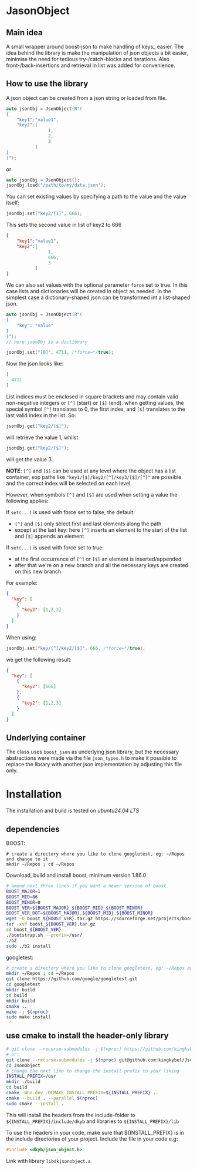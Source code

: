 # JasonObject

## Main idea

A small wrapper around boost-json to make handling of keys_ easier.
The idea behind the library is make the manipulation of json objects a bit easier, minimise the need for tedious
try-/catch-blocks and iterations. Also front-/back-insertions and retrieval in list was added for convenience.

## How to use the library

A json object can be created from a json string or loaded from file.
```c++
auto jsonObj = JsonObject(R"(
{
    "key1":"value1",
    "key2":[
                1,
                2,
                3
           ]
}
)");
```
or
```c++
auto jsonObj = JsonObject{};
jsonObj.load("/path/to/my/data.json");
```

You can set existing values by specifying a path to the value and the value itself:
```c++
jsonObj.set("key2/[1]", 666);
```
This sets the second value in list of key2 to 666
```json
{
    "key1":"value1",
    "key2":[
                1,
                666,
                3
           ]
}
```
We can also set values with the optional parameter `force` set to true. In this case lists and dictionaries will be
created in object as needed. In the simplest case a dictionary-shaped json can be transformed int a list-shaped json.
```c++
auto jsonObj = JsonObject(R"(
{
    "key": "value"
}
)");
// here jsonObj is a dictionary

jsonObj.set("[0]", 4711, /*force=*/true);
```
Now the json looks like:
```json
[
  4711
]
```
List indices must be enclosed in square brackets and may contain valid non-negative integers or `[^]` (start) or `[$]` (end).
when getting values, the special symbol `[^]` translates to 0, the first index, and `[$]` translates to the last valid
index in the list. So:
```c++
jsonObj.get("key2/[$]");
```
will retrieve the value 1, whilst
```c++
jsonObj.get("key2/[$]");
```
will get the value 3.

**NOTE**: `[^]` and `[$]` can be used at any level where the object has a list container, sop paths like 
          `"key1/[$]/key2/[^]/key3/[$]/[^]"` are possible and the correct index will be selected on each level.

However, when symbols `[^]` and `[$]` are used when setting a value the following applies:

If `set(...)` is used with force set to false, the default:
- `[^]` and `[$]` only select first and last elements along the path
- except at the last key: here `[^]` inserts an element to the start of the list and `[$]` appends an element

If `set(...)` is used with force set to true:
- at the first occurrence of `[^]` or `[$]` an element is inserted/appended
- after that we're on a new branch and all the necessary keys are created on this new branch

For example:
```json
{
  "key": [
    {
      "key2": [1,2,3]
    }
  ]
}
```
When using:
```c++
jsonObj.set("key/[^]/key2/[$]", 666, /*force=*/true);
```
we get the following result:
```json
{
  "key": [
    {
      "key2": [666]
    },
    {
      "key2": [1,2,3]
    }
  ]
}
```

## Underlying container

The class uses `boost_json` as underlying json library, but the necessary abstractions were made via the file
`json_types.h` to make it possible to replace the library with another json implementation by adjusting this file only.

# Installation

The installation and build is tested on *ubuntu24.04 LTS*

## dependencies

BOOST:

```
# create a directory where you like to clone googletest, eg: ~/Repos and change to it
mkdir ~/Repos ; cd ~/Repos
```

Download, build and install boost, minimum version 1.86.0

```bash
# amend next three lines if you want a newer version of boost
BOOST_MAJOR=1
BOOST_MID=86
BOOST_MINOR=0
BOOST_VER=${BOOST_MAJOR}_${BOOST_MID}_${BOOST_MINOR}
BOOST_VER_DOT=${BOOST_MAJOR}.${BOOST_MID}.${BOOST_MINOR}
wget -O boost_${BOOST_VER}.tar.gz https://sourceforge.net/projects/boost/files/boost/${BOOST_VER_DOT}/boost_${BOOST_VER}.tar.gz/download
tar -xvf boost_${BOOST_VER}.tar.gz
cd boost_${BOOST_VER}
./bootstrap.sh --prefix=/usr/
./b2
sudo ./b2 install
```

googletest:

```bash
# create a directory where you like to clone googletest, eg: ~/Repos and change to it
mkdir ~/Repos ; cd ~/Repos
git clone https://github.com/google/googletest.git
cd googletest
mkdir build
cd build
mkdir build
cmake ..
make -j $(nproc)
sudo make install
```

## use cmake to install the header-only library

```bash
# git clone --recurse-submodules -j $(nproc) https://github.com/kingkybel/DirectedGraph.git
# or:
git clone --recurse-submodules -j $(nproc) git@github.com:kingkybel/JsonObject.git
cd JsonObject
# change the next line to change the install prefix to your liking
INSTALL_PREFIX=/usr
mkdir ./build
cd build
cmake -Wno-dev -DCMAKE_INSTALL_PREFIX=${INSTALL_PREFIX} ..
cmake --build . --parallel $(nproc)
sudo cmake --install .
```

This will install the headers from the include-folder to `${INSTALL_PREFIX}/include/dkyb` and libraries to
`${INSTALL_PREFIX}/lib`

To use the headers in your code, make sure that ${INSTALL_PREFIX} is in the include directories of your project.
Include the file in your code e.g:

```c++
#include <dkyb/json_object.h>
```

Link with library `libdkjsonobject.a`
